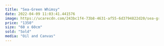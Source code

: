 ```yaml
---
title: "Sea-Green Whimsy"
date: 2022-04-09 11:03:41.441576
image: https://ucarecdn.com/243bc1f4-73b8-4631-af55-6d3794822d20/sea-green-whimsy.jpg
price: "1350"
size: "60 x 60cm"
sold: "Sold"
media: "Oil and Canvas"
---
```


